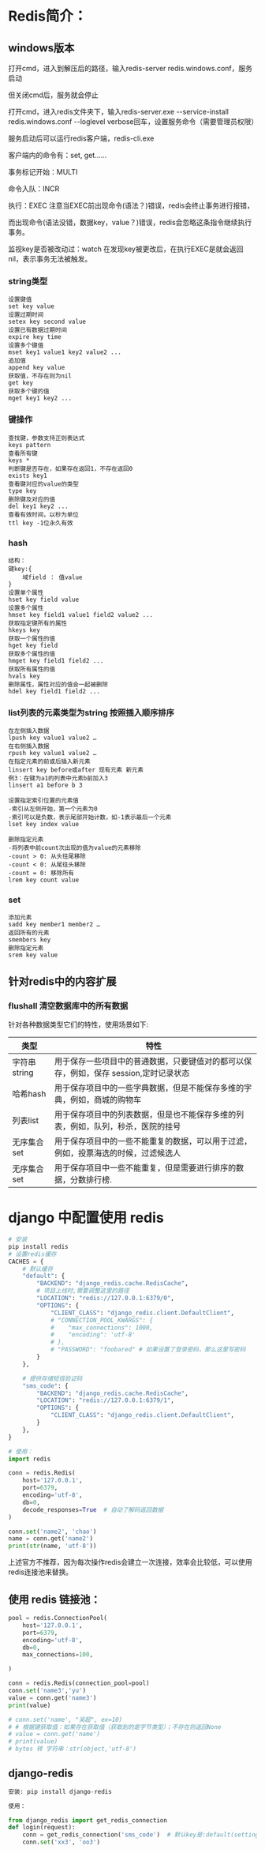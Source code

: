 # Redis简介：

## windows版本

打开cmd，进入到解压后的路径，输入redis-server redis.windows.conf，服务启动

但关闭cmd后，服务就会停止

打开cmd，进入redis文件夹下，输入redis-server.exe --service-install redis.windows.conf --loglevel verbose回车，设置服务命令（需要管理员权限）

服务启动后可以运行redis客户端，redis-cli.exe

客户端内的命令有：set, get......

事务标记开始：MULTI 

命令入队：INCR

执行：EXEC  注意当EXEC前出现命令(语法？)错误，redis会终止事务进行报错，

   而出现命令(语法没错，数据key，value？)错误，redis会忽略这条指令继续执行事务。

监视key是否被改动过：watch 在发现key被更改后，在执行EXEC是就会返回nil，表示事务无法被触发。

### string类型

```redis
设置键值
set key value
设置过期时间
setex key second value
设置已有数据过期时间
expire key time
设置多个键值
mset key1 value1 key2 value2 ...
追加值
append key value
获取值，不存在则为nil
get key
获取多个键的值
mget key1 key2 ...
```

### 键操作

```redis
查找键，参数支持正则表达式
keys pattern
查看所有键
keys *
判断键是否存在，如果存在返回1，不存在返回0
exists key1
查看键对应的value的类型
type key
删除键及对应的值
del key1 key2 ...
查看有效时间，以秒为单位
ttl key -1位永久有效
```

### hash

```redis
结构：
键key:{
	域field ： 值value
}
设置单个属性
hset key field value
设置多个属性
hmset key field1 value1 field2 value2 ...
获取指定键所有的属性
hkeys key
获取一个属性的值
hget key field
获取多个属性的值
hmget key field1 field2 ...
获取所有属性的值
hvals key
删除属性，属性对应的值会一起被删除
hdel key field1 field2 ...
```

### list列表的元素类型为string  按照插入顺序排序

```redis
在左侧插入数据
lpush key value1 value2 …
在右侧插⼊数据
rpush key value1 value2 …
在指定元素的前或后插⼊新元素
linsert key before或after 现有元素 新元素
例3：在键为a1的列表中元素b前加⼊3
linsert a1 before b 3

设置指定索引位置的元素值
-索引从左侧开始，第⼀个元素为0
-索引可以是负数，表示尾部开始计数，如-1表示最后⼀个元素
lset key index value

删除指定元素
-将列表中前count次出现的值为value的元素移除
-count > 0: 从头往尾移除
-count < 0: 从尾往头移除
-count = 0: 移除所有
lrem key count value
```

### set

```redis
添加元素
sadd key member1 member2 …
返回所有的元素
smembers key
删除指定元素
srem key value
```



## 针对redis中的内容扩展

### flushall 清空数据库中的所有数据

针对各种数据类型它们的特性，使用场景如下:

| 类型         | 特性                                                         |
| ------------ | ------------------------------------------------------------ |
| 字符串string | 用于保存一些项目中的普通数据，只要键值对的都可以保存，例如，保存 session,定时记录状态 |
| 哈希hash     | 用于保存项目中的一些字典数据，但是不能保存多维的字典，例如，商城的购物车 |
| 列表list     | 用于保存项目中的列表数据，但是也不能保存多维的列表，例如，队列，秒杀，医院的挂号 |
| 无序集合set  | 用于保存项目中的一些不能重复的数据，可以用于过滤，例如，投票海选的时候，过滤候选人 |
| 无序集合set  | 用于保存项目中一些不能重复，但是需要进行排序的数据，分数排行榜. |

# django 中配置使用 redis

```python
# 安装
pip install redis
# 设置redis缓存
CACHES = {
    # 默认缓存
    "default": {
        "BACKEND": "django_redis.cache.RedisCache",
        # 项目上线时,需要调整这里的路径
        "LOCATION": "redis://127.0.0.1:6379/0",
    	"OPTIONS": {
        	"CLIENT_CLASS": "django_redis.client.DefaultClient",
        	# "CONNECTION_POOL_KWARGS": {
        	#    "max_connections": 1000,
        	#    "encoding": 'utf-8'
        	# },
        	# "PASSWORD": "foobared" # 如果设置了登录密码，那么这里写密码
    	}
	},

	# 提供存储短信验证码
	"sms_code": {
    	"BACKEND": "django_redis.cache.RedisCache",
    	"LOCATION": "redis://127.0.0.1:6379/1",
    	"OPTIONS": {
        	"CLIENT_CLASS": "django_redis.client.DefaultClient",
    	}
	},
}
```

```python
# 使用：
import redis

conn = redis.Redis(
    host='127.0.0.1',
    port=6379,
    encoding='utf-8',
    db=0,
    decode_responses=True  # 自动了解码返回数据
)

conn.set('name2', 'chao')
name = conn.get('name2')
print(str(name, 'utf-8'))
```

上述官方不推荐，因为每次操作redis会建立一次连接，效率会比较低，可以使用redis连接池来替换。

## 使用 redis 链接池：

```python
pool = redis.ConnectionPool(
    host='127.0.0.1',
    port=6379,
    encoding='utf-8',
    db=0,
    max_connections=100,

)

conn = redis.Redis(connection_pool=pool)
conn.set('name3','yu')
value = conn.get('name3')
print(value)

# conn.set('name', "吴超", ex=10)
# # 根据键获取值：如果存在获取值（获取到的是字节类型）；不存在则返回None
# value = conn.get('name')
# print(value)
# bytes 转 字符串：str(object,'utf-8')
```

## django-redis

```python
安装: pip install django-redis

使用：

from django_redis import get_redis_connection
def login(request):
    conn = get_redis_connection('sms_code')  # 默认key是:default(settings中配置的)
    conn.set('xx3', 'oo3')
```

